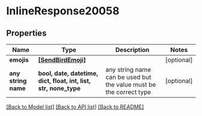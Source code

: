 # InlineResponse20058


## Properties
Name | Type | Description | Notes
------------ | ------------- | ------------- | -------------
**emojis** | [**[SendBirdEmoji]**](SendBirdEmoji.md) |  | [optional] 
**any string name** | **bool, date, datetime, dict, float, int, list, str, none_type** | any string name can be used but the value must be the correct type | [optional]

[[Back to Model list]](../README.md#documentation-for-models) [[Back to API list]](../README.md#documentation-for-api-endpoints) [[Back to README]](../README.md)


